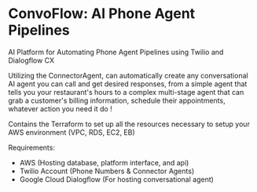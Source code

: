# ConvoFlow: AI Phone Agent Pipelines

AI Platform for Automating Phone Agent Pipelines using Twilio and Dialogflow CX

Utilizing the ConnectorAgent, can automatically create any conversational AI agent you can call and get desired responses, from a simple agent that tells you your restaurant's hours to a complex multi-stage agent that can grab a customer's billing information, schedule their appointments, whatever action you need it do !

Contains the Terraform to set up all the resources necessary to setup your AWS environment (VPC, RDS, EC2, EB)

Requirements:
- AWS (Hosting database, platform interface, and api)
- Twilio Account (Phone Numbers & Connector Agents)
- Google Cloud Dialogflow (For hosting conversational agent)

